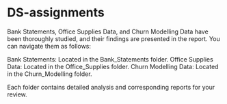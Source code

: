 # DS-assignments
Bank Statements, Office Supplies Data, and Churn Modelling Data have been thoroughly studied, and their findings are presented in the report. You can navigate them as follows:

Bank Statements: Located in the Bank_Statements folder.
Office Supplies Data: Located in the Office_Supplies folder.
Churn Modelling Data: Located in the Churn_Modelling folder.

Each folder contains detailed analysis and corresponding reports for your review.
